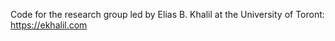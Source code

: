 Code for the research group led by Elias B. Khalil at the University of Toront: https://ekhalil.com
